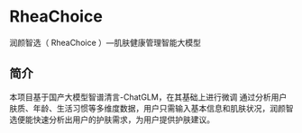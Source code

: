 # RheaChoice
润颜智选（ RheaChoice ）—肌肤健康管理智能大模型
## 简介
本项目基于国产大模型智谱清言-ChatGLM，在其基础上进行微调
通过分析用户肤质、年龄、生活习惯等多维度数据，用户只需输入基本信息和肌肤状况，润颜智选便能快速分析出用户的护肤需求，为用户提供护肤建议。
